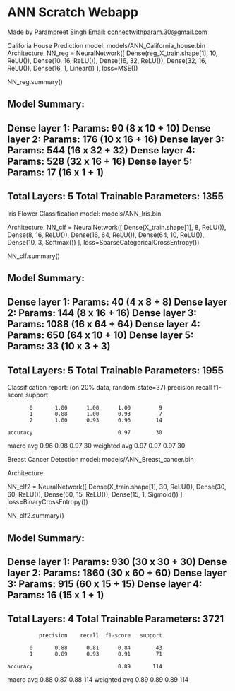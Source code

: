 # ANN Scratch Webapp

Made by Parampreet Singh
Email: connectwithparam.30@gmail.com



Califoria House Prediction
model: models/ANN_California_house.bin
Architecture:
NN_reg = NeuralNetwork([
    Dense(reg_X_train.shape[1], 10, ReLU()),
    Dense(10, 16, ReLU()),
    Dense(16, 32, ReLU()),
    Dense(32, 16, ReLU()),
    Dense(16, 1, Linear())
],
    loss=MSE())

NN_reg.summary()

Model Summary:
------------------------------------------------------------
Dense layer 1: Params: 90 (8 x 10 + 10)
Dense layer 2: Params: 176 (10 x 16 + 16)
Dense layer 3: Params: 544 (16 x 32 + 32)
Dense layer 4: Params: 528 (32 x 16 + 16)
Dense layer 5: Params: 17 (16 x 1 + 1)
------------------------------------------------------------
Total Layers: 5
Total Trainable Parameters: 1355
------------------------------------------------------------




Iris Flower Classification
model: models/ANN_Iris.bin

Architecture:
NN_clf = NeuralNetwork([
    Dense(X_train.shape[1], 8, ReLU()),
    Dense(8, 16, ReLU()),
    Dense(16, 64, ReLU()),
    Dense(64, 10, ReLU()),
    Dense(10, 3, Softmax())
],
    loss=SparseCategoricalCrossEntropy())

NN_clf.summary()

Model Summary:
------------------------------------------------------------
Dense layer 1: Params: 40 (4 x 8 + 8)
Dense layer 2: Params: 144 (8 x 16 + 16)
Dense layer 3: Params: 1088 (16 x 64 + 64)
Dense layer 4: Params: 650 (64 x 10 + 10)
Dense layer 5: Params: 33 (10 x 3 + 3)
------------------------------------------------------------
Total Layers: 5
Total Trainable Parameters: 1955
------------------------------------------------------------

Classification report: (on 20% data, random_state=37)
             precision    recall  f1-score   support

           0       1.00      1.00      1.00         9
           1       0.88      1.00      0.93         7
           2       1.00      0.93      0.96        14

    accuracy                           0.97        30
   macro avg       0.96      0.98      0.97        30
weighted avg       0.97      0.97      0.97        30


Breast Cancer Detection
model: models/ANN_Breast_cancer.bin

Architecture:


NN_clf2 = NeuralNetwork([
    Dense(X_train.shape[1], 30, ReLU()),
    Dense(30, 60, ReLU()),
    Dense(60, 15, ReLU()),
    Dense(15, 1, Sigmoid())
],
    loss=BinaryCrossEntropy())

NN_clf2.summary()

Model Summary:
------------------------------------------------------------
Dense layer 1: Params: 930 (30 x 30 + 30)
Dense layer 2: Params: 1860 (30 x 60 + 60)
Dense layer 3: Params: 915 (60 x 15 + 15)
Dense layer 4: Params: 16 (15 x 1 + 1)
------------------------------------------------------------
Total Layers: 4
Total Trainable Parameters: 3721
------------------------------------------------------------

              precision    recall  f1-score   support

           0       0.88      0.81      0.84        43
           1       0.89      0.93      0.91        71

    accuracy                           0.89       114
   macro avg       0.88      0.87      0.88       114
weighted avg       0.89      0.89      0.89       114